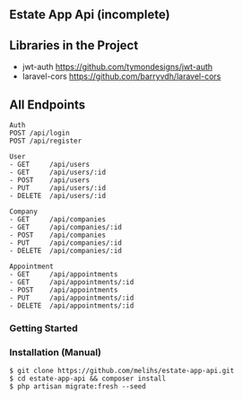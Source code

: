 
## Estate App Api (incomplete)

## Libraries in the Project
- jwt-auth https://github.com/tymondesigns/jwt-auth
- laravel-cors https://github.com/barryvdh/laravel-cors

## All Endpoints
```
Auth
POST /api/login
POST /api/register

User
- GET     /api/users
- GET     /api/users/:id
- POST    /api/users
- PUT     /api/users/:id
- DELETE  /api/users/:id

Company
- GET     /api/companies
- GET     /api/companies/:id
- POST    /api/companies
- PUT     /api/companies/:id
- DELETE  /api/companies/:id

Appointment
- GET     /api/appointments
- GET     /api/appointments/:id
- POST    /api/appointments
- PUT     /api/appointments/:id
- DELETE  /api/appointments/:id

```

### Getting Started

### Installation (Manual)
```console
$ git clone https://github.com/melihs/estate-app-api.git    
$ cd estate-app-api && composer install
$ php artisan migrate:fresh --seed

```

